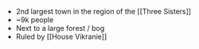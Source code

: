 - 2nd largest town in the region of the [[Three Sisters]]
- ~9k people
- Next to a large forest / bog
- Ruled by [[House Vikranie]]